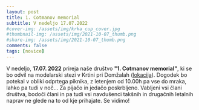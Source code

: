 ```yaml
---
layout: post
title: 1. Cotmanov memorial
subtitle: V nedeljo 17.07.2022
#cover-img: /assets/img/krka_cup_cover.jpg
#thumbnail-img: /assets/img/2021-10-07_thumb.png
#share-img: /assets/img/2021-10-07_thumb.png
comments: false
tags: [novice]
---
```


V nedeljo, **17.07. 2022**  prireja naše društvo **"1. Cotmanov memorial"**, ki se bo odvil na modelarski stezi v Krtini pri Domžalah ([lokacija](https://modraptica.si/lokacija/)).
Dogodek bo potekal v obliki odprtega piknika, z letenjem od 10.00h pa vse do mraka, lahko pa tudi v noč… Za pijačo in jedačo poskrbljeno.
Vabljeni vsi člani društva, bodoči člani in pa tudi vsi navdušenci takšnih in drugačnih letalnih naprav ne glede na to od kje prihajate. Se vidimo!

